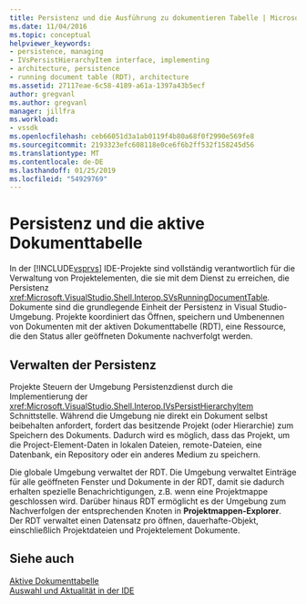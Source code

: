 ```yaml
---
title: Persistenz und die Ausführung zu dokumentieren Tabelle | Microsoft-Dokumentation
ms.date: 11/04/2016
ms.topic: conceptual
helpviewer_keywords:
- persistence, managing
- IVsPersistHierarchyItem interface, implementing
- architecture, persistence
- running document table (RDT), architecture
ms.assetid: 27117eae-6c58-4189-a61a-1397a43b5ecf
author: gregvanl
ms.author: gregvanl
manager: jillfra
ms.workload:
- vssdk
ms.openlocfilehash: ceb66051d3a1ab0119f4b80a68f0f2990e569fe8
ms.sourcegitcommit: 2193323efc608118e0ce6f6b2ff532f158245d56
ms.translationtype: MT
ms.contentlocale: de-DE
ms.lasthandoff: 01/25/2019
ms.locfileid: "54929769"
---
```

# <a name="persistence-and-the-running-document-table"></a>Persistenz und die aktive Dokumenttabelle
In der [!INCLUDE[vsprvs](../../code-quality/includes/vsprvs_md.md)] IDE-Projekte sind vollständig verantwortlich für die Verwaltung von Projektelementen, die sie mit dem Dienst zu erreichen, die Persistenz <xref:Microsoft.VisualStudio.Shell.Interop.SVsRunningDocumentTable>. Dokumente sind die grundlegende Einheit der Persistenz in Visual Studio-Umgebung. Projekte koordiniert das Öffnen, speichern und Umbenennen von Dokumenten mit der aktiven Dokumenttabelle (RDT), eine Ressource, die den Status aller geöffneten Dokumente nachverfolgt werden.  
  
## <a name="managing-persistence"></a>Verwalten der Persistenz  
 Projekte Steuern der Umgebung Persistenzdienst durch die Implementierung der <xref:Microsoft.VisualStudio.Shell.Interop.IVsPersistHierarchyItem> Schnittstelle. Während die Umgebung nie direkt ein Dokument selbst beibehalten anfordert, fordert das besitzende Projekt (oder Hierarchie) zum Speichern des Dokuments. Dadurch wird es möglich, dass das Projekt, um die Project-Element-Daten in lokalen Dateien, remote-Dateien, eine Datenbank, ein Repository oder ein anderes Medium zu speichern.  
  
 Die globale Umgebung verwaltet der RDT. Die Umgebung verwaltet Einträge für alle geöffneten Fenster und Dokumente in der RDT, damit sie dadurch erhalten spezielle Benachrichtigungen, z.B. wenn eine Projektmappe geschlossen wird. Darüber hinaus RDT ermöglicht es der Umgebung zum Nachverfolgen der entsprechenden Knoten in **Projektmappen-Explorer**. Der RDT verwaltet einen Datensatz pro öffnen, dauerhafte-Objekt, einschließlich Projektdateien und Projektelement Dokumente.  
  
## <a name="see-also"></a>Siehe auch  
 [Aktive Dokumenttabelle](../../extensibility/internals/running-document-table.md)   
 [Auswahl und Aktualität in der IDE](../../extensibility/internals/selection-and-currency-in-the-ide.md)